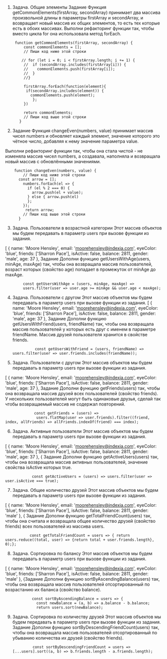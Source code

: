 1. Задача. Общие элементы
Задание
Функция getCommonElements(firstArray, secondArray) принимает два массива произвольной длины в параметры firstArray и secondArray, и возвращает новый массив их общих элементов, то есть тех которые есть в обоих массивах.
Выполни рефакторинг функции так, чтобы вместо цикла for она использовала метод forEach.

        function getCommonElements(firstArray, secondArray) {
            const commonElements = [];
            // Пиши код ниже этой строки

           // for (let i = 0; i < firstArray.length; i += 1) {
            //  if (secondArray.includes(firstArray[i])) {
            //    commonElements.push(firstArray[i]);
            //  }
            //}

            firstArray.forEach(function(element){
             if(secondArray.includes(element)) {
               commonElements.push(element);
                };
            })

            return commonElements;
            // Пиши код выше этой строки
          }
  
  
  
 2. Задание
Функция changeEven(numbers, value) принимает массив чисел numbers и обновляет каждый элемент, значение которого это чётное число, добавляя к нему значение параметра value.

Выполни рефакторинг функции так, чтобы она стала чистой - не изменяла массив чисел numbers, а создавала, наполняла и возвращала новый массив с обновлёнными значениями.

        function changeEven(numbers, value) {
            // Пиши код ниже этой строки
          const arrow = [];
            numbers.forEach(el => {
              if (el % 2 === 0) {
                arrow.push(el + value);
              } else { arrow.push(el)
              };
            });
             return arrow;
            // Пиши код выше этой строки
          }
          
 3. Задача. Пользователи в возрастной категории
Этот массив объектов мы будем передавать в параметр users при вызове функции из задания.

[
  {
    name: 'Moore Hensley',
    email: 'moorehensley@indexia.com',
    eyeColor: 'blue',
    friends: ['Sharron Pace'],
    isActive: false,
    balance: 2811,
    gender: 'male',
    age: 37
  },
  Задание
Дополни функцию getUsersWithAge(users, minAge, maxAge) так, чтобы она возвращала массив пользователей, возраст которых (свойство age) попадает в промежуток от minAge до maxAge.

            const getUsersWithAge = (users, minAge, maxAge) => 
            users.filter(user => user.age >= minAge && user.age < maxAge);


4. Задача. Пользователи с другом
Этот массив объектов мы будем передавать в параметр users при вызове функции из задания.
[
  {
    name: 'Moore Hensley',
    email: 'moorehensley@indexia.com',
    eyeColor: 'blue',
    friends: ['Sharron Pace'],
    isActive: false,
    balance: 2811,
    gender: 'male',
    age: 37
  },
  Задание
Дополни функцию getUsersWithFriend(users, friendName) так, чтобы она возвращала массив пользователей у которых есть друг с именем в параметре friendName. Массив друзей пользователя хранится в свойстве friends.

                 const getUsersWithFriend = (users, friendName) => users.filter(user => user.friends.includes(friendName));



5. Задача. Пользователи с другом
Этот массив объектов мы будем передавать в параметр users при вызове функции из задания.

[
  {
    name: 'Moore Hensley',
    email: 'moorehensley@indexia.com',
    eyeColor: 'blue',
    friends: ['Sharron Pace'],
    isActive: false,
    balance: 2811,
    gender: 'male',
    age: 37
  },
  Задание
Дополни функцию getFriends(users) так, чтобы она возвращала массив друзей всех пользователей (свойство friends). У нескольких пользователей могут быть одинаковые друзья, сделай так чтобы возвращаемый массив не содержал повторений.

                
                 const getFriends = (users) =>
                  users.flatMap(user => user.friends).filter((friend, index, allFriends) => allFriends.indexOf(friend) === index);


6. Задача. Активные пользователи
Этот массив объектов мы будем передавать в параметр users при вызове функции из задания.

[
  {
    name: 'Moore Hensley',
    email: 'moorehensley@indexia.com',
    eyeColor: 'blue',
    friends: ['Sharron Pace'],
    isActive: false,
    balance: 2811,
    gender: 'male',
    age: 37
  },
  {
  Задание
Дополни функцию getActiveUsers(users) так, чтобы она возвращала массив активных пользователей, значение свойства isActive которых true.


                const getActiveUsers = (users) => users.filter(user => user.isActive === true); 
                
                
                
   7. Задача. Общее количество друзей
Этот массив объектов мы будем передавать в параметр users при вызове функции из задания.

[
  {
    name: 'Moore Hensley',
    email: 'moorehensley@indexia.com',
    eyeColor: 'blue',
    friends: ['Sharron Pace'],
    isActive: false,
    balance: 2811,
    gender: 'male'
  },
  { 
  Задание
Дополни функцию getTotalFriendCount(users) так, чтобы она считала и возвращала общее количество друзей (свойство friends) всех пользователей из массива users.


               const getTotalFriendCount = users => { return users.reduce((total, user) => {return total + user.friends.length}, 0);};



 8. Задача. Сортировка по балансу
Этот массив объектов мы будем передавать в параметр users при вызове функции из задания.

[
  {
    name: 'Moore Hensley',
    email: 'moorehensley@indexia.com',
    eyeColor: 'blue',
    friends: ['Sharron Pace'],
    isActive: false,
    balance: 2811,
    gender: 'male'
  },
  {Задание
Дополни функцию sortByAscendingBalance(users) так, чтобы она возвращала массив пользователей отсортированный по возрастанию их баланса (свойство balance).


                const sortByAscendingBalance = users => {
                  const newBalance = (a, b) => a.balance - b.balance;
                  return users.sort(newBalance);


9. Задача. Сортировка по количеству друзей
Этот массив объектов мы будем передавать в параметр users при вызове функции из задания.
Задание
Дополни функцию sortByDescendingFriendCount(users) так, чтобы она возвращала массив пользователей отсортированный по убыванию количества их друзей (свойство friends).


                const sortByDescendingFriendCount = users => [...users].sort((a, b) => b.friends.length - a.friends.length);
